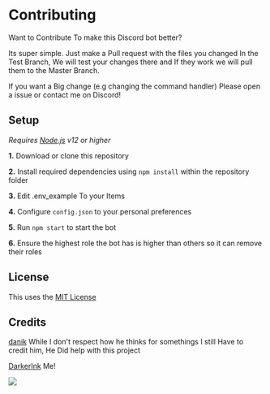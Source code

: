 # Contributing
Want to Contribute To make this Discord bot better? 

Its super simple. Just make a Pull request with the files you changed In the Test Branch, We will test your changes there and If they work we will pull them to the Master Branch. 

If you want a Big change (e.g changing the command handler) Please open a issue or contact me on Discord!

## Setup

_Requires [Node.js](https://nodejs.org) v12 or higher_

**1.** Download or clone this repository

**2.** Install required dependencies using `npm install` within the repository folder

**3.** Edit .env_example To your Items

**4.** Configure `config.json` to your personal preferences

**5.** Run `npm start` to start the bot

**6.** Ensure the highest role the bot has is higher than others so it can remove their roles


## License
This uses the [MIT License](https://github.com/Darker-Ink/Fall-Bot/blob/master/LICENSE)

## Credits

[danik](https://github.com/danik4985) While I don't respect how he thinks for somethings I still Have to credit him, He Did help with this project

[DarkerInk](https://github.com/Darker-Ink) Me!

<a href="https://github.com/Darker-Ink/Fall-Bot/graphs/contributors">
  <img src="https://contributors-img.web.app/image?repo=Darker-Ink/Fall-Bot" />
</a>
